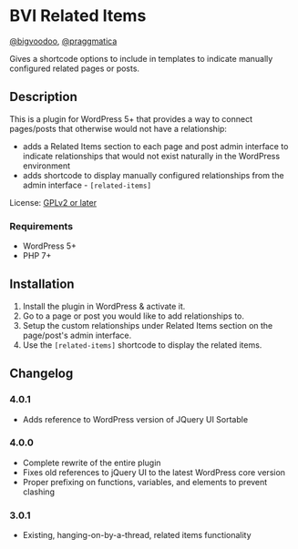 # BVI Related Items
[@bigvoodoo](https://github.com/bigvoodoo), [@praggmatica](https://github.com/praggmatica)

Gives a shortcode options to include in templates to indicate manually configured related pages or posts.

## Description

This is a plugin for WordPress 5+ that provides a way to connect pages/posts that otherwise would not have a relationship:

* adds a Related Items section to each page and post admin interface to indicate relationships that would not exist naturally in the WordPress environment
* adds shortcode to display manually configured relationships from the admin interface - `[related-items]`

License: [GPLv2 or later](http://www.gnu.org/licenses/gpl-2.0.html)

### Requirements

* WordPress 5+
* PHP 7+

## Installation

1. Install the plugin in WordPress & activate it.
2. Go to a page or post you would like to add relationships to.
3. Setup the custom relationships under Related Items section on the page/post's admin interface.
4. Use the `[related-items]` shortcode to display the related items.

## Changelog

### 4.0.1

* Adds reference to WordPress version of JQuery UI Sortable

### 4.0.0

* Complete rewrite of the entire plugin
* Fixes old references to jQuery UI to the latest WordPress core version
* Proper prefixing on functions, variables, and elements to prevent clashing

### 3.0.1

* Existing, hanging-on-by-a-thread, related items functionality
